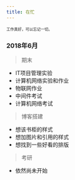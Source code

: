 ```yaml
---
title: 在忙
---
```


<font size="1">工作真好，可以忘记一切。</font>



### 2018年6月
> 期末

- IT项目管理实验
- 计算机网络实验和作业
- 物联网作业
- 中间件考试
- 计算机网络考试

> 博客搭建

- 想该书柜的样式
- 想加图片和引用的样式
- 想找到一些好看的排版

> 考研

- 依然尚未开始

